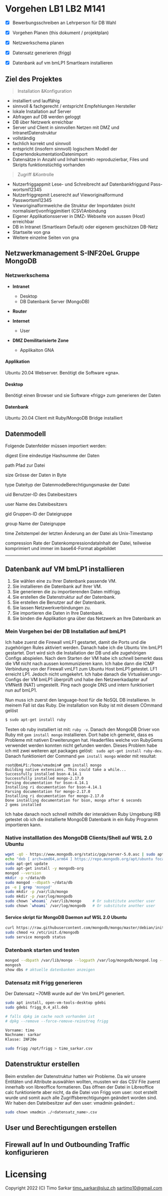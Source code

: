 # Vorgehen LB1 LB2 M141 

- [x] Bewerbungsschreiben an Lehrperson für DB Wahl
- [x] Vorgehen Planen (this dokument / projektplan)
- [x] Netzwerkschema planen
- [x] Datensatz generieren (frigg)
- [x] Datenbank auf vm bmLP1 Smartlearn installieren


## Ziel des Projektes

> Installation &Konfiguration 

- installiert und lauffähig
- sinnvoll & fachgerecht / entspricht Empfehlungen Hersteller
- lokale Installation auf Server
- Abfragen auf DB werden geloggt
- DB über Netzwerk erreichbar
- Server und Client in sinnvollen Netzen mit DMZ und IntranetDatenstruktur
- vollständig
- fachlich korrekt und sinnvoll
- entspricht (insofern sinnvoll) logischem Modell der ExpertendokumentationDatenimport
- Datensätze in Anzahl und Inhalt korrekt› reproduzierbar, Files und Skripts funktionstüchtig vorhanden

> Zugriff &Kontrolle

- Nutzerfriggappmit Lese- und Schreibrecht auf Datenbankfriggund Pass-wortsml12345
- Nutzerfriggrepmit Leserecht auf Vieworiginalformund Passwortsml12345
- Vieworiginalformwelche die Struktur der Importdaten (nicht normalisiert)vonfriggimitiert (CSV)Anbindung
- Eigener Applikationsserver in DMZ› Webseite von aussen (Host) erreichbar
- DB in Intranet (Smartlearn Default) oder eigenem geschützen DB-Netz
- Startseite von gna
- Weitere einzelne Seiten von gna

## Netzwerkmanagement S-INF20eL Gruppe MongoDB

### Netzwerkschema
 
- **Intranet**
  - Desktop
  - DB Datenbank Server (MongoDB)

- **Router**

- **Internet**
  - User

- **DMZ Demilitarisierte Zone**
  - Applikaiton GNA

#### Applikation
Ubuntu 20.04 Webserver. Benötigt die Software «gna».

#### Desktop
Benötigt einen Browser und sie Software «frigg» zum generieren der Daten

#### Datenbank
Ubuntu 20.04 Client mit Ruby/MongoDB Bridge installiert


## Datenmodell

Folgende Datenfelder müssen importiert werden:

digest Eine eindeutige Hashsumme der Daten

path Pfad zur Datei

size Grösse der Daten in Byte

type Dateityp der DatenmodeBerechtigungsmaske der Datei

uid Benutzer-ID des Dateibesitzers

user Name des Dateibesitzers

gid Gruppen-ID der Dateigruppe

group Name der Dateigruppe

time Zeitstempel der letzten Änderung an der Datei als Unix-Timestamp

compression Rate der DatenkompressiondataInhalt der Datei, teilweise komprimiert und immer im base64-Format abgebildet

---

## Datenbank auf VM bmLP1 installieren

1. Sie wählen eine zu Ihrer Datenbank passende VM.  
3. Sie installieren die Datenbank auf Ihrer VM.
5. Sie generieren die zu importierenden Daten mitfrigg.
6. Sie erstellen die Datenstruktur auf der Datenbank.
7. Sie erstellen die Benutzer auf der Datenbank. 
8. Sie lassen Netzwerkverbindungen zu.
9. Sie importieren die Daten in Ihre Datenbank.
10. Sie binden die Applikation gna über das Netzwerk an Ihre Datenbank an

### Mein Vorgehen bei der DB Installation auf bmLP1

Ich habe zuerst die Firewall vmLF1 gestartet, damit die Ports und die zugehörigen Rules aktiviert werden.
Danach habe ich die Ubuntu Vm bmLP1 gestartet. Dort wird sich die Installation der DB und alle zugehörigen Configs abspielen. Nach dem Starten der VM habe ich schnell bemerkt dass die VM nicht nach aussen kommunizieren kann. Ich habe dann die ICMP Verbindung von der Firewall vmLF1 zum Ubuntu Host bmLP1 getestet. LF1 erreicht LP1. Jedoch nicht umgekehrt. Ich habe danach die Virtualisierungs-Configs der VM bmLP1 überprüft und habe den Netzwerkadapter auf VMNet8 (NAT) umgestellt. Ping nach google DNS und intern funktioniert nun auf bmLP1.

Nun muss ich zuerst den language-host für die NoSQL DB installieren. In meinem Fall ist das Ruby. Die installation von Ruby ist mit diesem COmmand gelöst

```bash
$ sudo apt-get install ruby
```

Testen ob ruby installiert ist mit: ```ruby -v```. Danach den MongoDB Driver von Ruby mit ```gem install mongo``` installieren. Dort habe ich gemerkt, dass es Probleme mit nativen Erweiterungen hat. Headerfiles welche von RubyGems verwendet werden konnten nicht gefunden werden. Dieses Problem habe ich mit zwei weiteren apt packages gelöst: ``` sudo apt-get install ruby-dev```. Danach funktioniert der Command ```gem install mongo``` wieder mit resultat:

```
root@bmLP1:/home/vmadmin# gem install mongo
Building native extensions. This could take a while...
Successfully installed bson-4.14.1
Successfully installed mongo-2.17.0
Parsing documentation for bson-4.14.1
Installing ri documentation for bson-4.14.1
Parsing documentation for mongo-2.17.0
Installing ri documentation for mongo-2.17.0
Done installing documentation for bson, mongo after 6 seconds
2 gems installed
```
Ich habe danach noch schnell mithilfe der interaktiven Ruby Umgebung IRB getestet ob ich die installierte MongoDB Datenbank in ein Ruby Programm importieren kann.


### Native installlation des MongoDB Clients/Shell auf WSL 2.0 Ubuntu

```bash
wget -qO - https://www.mongodb.org/static/pgp/server-5.0.asc | sudo apt-key add -
echo "deb [ arch=amd64,arm64 ] https://repo.mongodb.org/apt/ubuntu focal/mongodb-org/5.0 multiverse" | sudo tee /etc/apt/sources.list.d/mongodb-org-5.0.list
sudo apt-get update
sudo apt-get install -y mongodb-org
mongod --version
mkdir -p ~/data/db
sudo mongod --dbpath ~/data/db
ps -e | grep 'mongod'
sudo mkdir -p /var/lib/mongo
sudo mkdir -p /var/log/mongodb
sudo chown `whoami` /var/lib/mongo     # Or substitute another user
sudo chown `whoami` /var/log/mongodb   # Or substitute another user
```

#### Service skript für MongoDB Daemon auf WSL 2.0 Ubuntu

```bash
curl https://raw.githubusercontent.com/mongodb/mongo/master/debian/init.d | sudo tee /etc/init.d/mongodb >/dev/null
sudo chmod +x /etc/init.d/mongodb
sudo service mongodb status
```

### Datenbank starten und testen

```bash
mongod --dbpath /var/lib/mongo --logpath /var/log/mongodb/mongod.log --fork
mongosh
show dbs # aktuelle datenbanken anzeigen
```

### Datensatz mit Frigg generieren

Der Datensatz ~70MB wurde auf der Vm bmLP1 generiert.

```bash
sudo apt install, open-vm-tools-desktop gdebi
sudo gdebi frigg_0.4_all.deb 

# falls dpkg im cache noch vorhanden ist
# dpkg --remove --force-remove-reinstreq frigg

Vorname: timo
Nachname: sarkar
Klasse: INF20e

sudo frigg /opt/frigg > timo_sarkar.csv
```

## Datenstruktur erstellen

Beim erstellen der Datenstruktur hatten wir Probleme. Da wir unsere Entitäten und Attribute auswählen wollten, mussten wir das CSV File zuerst innerhalb von libreoffice  formatieren. Das öffnen der Datei in Libreoffice calc funktionierte aber nicht, da die Datei von Frigg vom user: root erstellt wurde und somit auch alle Zugriffsberechtigungen geändert worden sind. Wir haben den Dateibesitzer auf den user: vmadmin geändert.: 

```bash
sudo chown vmadmin ./<datensatz_name>.csv
```

## User und Berechtigungen erstellen

## Firewall auf In und Outbounding Traffic konfigurieren

# Licensing

Copyright 2022 (C) Timo Sarkar <timo_sarkar@sluz.ch> <sartimo10@gmail.com> 
